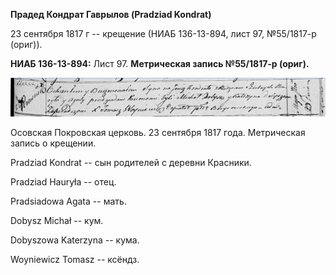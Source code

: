 **Прадед Кондрат Гаврылов (Pradziad Kondrat)**

23 сентября 1817 г -- крещение (НИАБ 136-13-894, лист 97, №55/1817-р
(ориг)).

**НИАБ 136-13-894:** Лист 97. **Метрическая запись №55/1817-р (ориг).**

![](./media/a3b5fce279d59e4b7c309d3f3df7d36a63e334bd.png)

Осовская Покровская церковь. 23 сентября 1817 года. Метрическая запись о
крещении.

Pradziad Kondrat -- сын родителей с деревни Красники.

Pradziad Hauryła -- отец.

Pradsiadowa Agata -- мать.

Dobysz Michał -- кум.

Dobyszowa Katerzyna -- кума.

Woyniewicz Tomasz -- ксёндз.
